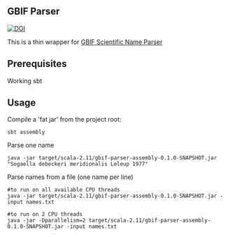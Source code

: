 GBIF Parser
-----------

[![DOI][doisvg]][doi]

This is a thin wrapper for [GBIF Scientific Name Parser][gbifparser]

Prerequisites
-------------

Working sbt

Usage
-----

Compile a 'fat jar' from the project root:

```
sbt assembly
```

Parse one name

```
java -jar target/scala-2.11/gbif-parser-assembly-0.1.0-SNAPSHOT.jar "Sogaella debeckeri meridionalis Leleup 1977"
```

Parse names from a file (one name per line)

```
#to run on all available CPU threads
java -jar target/scala-2.11/gbif-parser-assembly-0.1.0-SNAPSHOT.jar -input names.txt

#to run on 2 CPU threads
java -jar -Dparallelism=2 target/scala-2.11/gbif-parser-assembly-0.1.0-SNAPSHOT.jar -input names.txt
```

[doisvg]: https://zenodo.org/badge/19435/dimus/gbifparser.svg
[doi]: https://zenodo.org/badge/latestdoi/19435/dimus/gbifparser
[gbifparser]: https://github.com/gbif/name-parser
